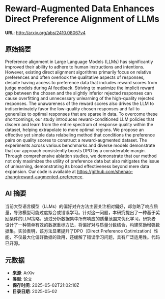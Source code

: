 # Reward-Augmented Data Enhances Direct Preference Alignment of LLMs

**URL**: http://arxiv.org/abs/2410.08067v4

## 原始摘要

Preference alignment in Large Language Models (LLMs) has significantly
improved their ability to adhere to human instructions and intentions. However,
existing direct alignment algorithms primarily focus on relative preferences
and often overlook the qualitative aspects of responses, despite having access
to preference data that includes reward scores from judge models during AI
feedback. Striving to maximize the implicit reward gap between the chosen and
the slightly inferior rejected responses can cause overfitting and unnecessary
unlearning of the high-quality rejected responses. The unawareness of the
reward scores also drives the LLM to indiscriminately favor the low-quality
chosen responses and fail to generalize to optimal responses that are sparse in
data. To overcome these shortcomings, our study introduces reward-conditioned
LLM policies that discern and learn from the entire spectrum of response
quality within the dataset, helping extrapolate to more optimal regions. We
propose an effective yet simple data relabeling method that conditions the
preference pairs on quality scores to construct a reward-augmented dataset. The
experiments across various benchmarks and diverse models demonstrate that our
approach consistently boosts DPO by a considerable margin. Through
comprehensive ablation studies, we demonstrate that our method not only
maximizes the utility of preference data but also mitigates the issue of
unlearning, demonstrating its broad effectiveness beyond mere data expansion.
Our code is available at
https://github.com/shenao-zhang/reward-augmented-preference.


## AI 摘要

当前大型语言模型（LLMs）的偏好对齐方法主要关注相对偏好，却忽略了响应质量，导致模型可能过度拟合或错误学习。针对这一问题，本研究提出了一种基于奖励条件的LLM策略，通过分析数据集中所有响应的质量范围来优化学习。研究者设计了一种简单有效的数据重标方法，将偏好对与质量分数结合，构建奖励增强数据集。实验表明，该方法显著提升了DPO（Direct Preference Optimization）性能，不仅最大化偏好数据的效用，还缓解了错误学习问题，具有广泛适用性。代码已开源。

## 元数据

- **来源**: ArXiv
- **类型**: 论文
- **保存时间**: 2025-05-02T21:02:10Z
- **目录日期**: 2025-05-02
